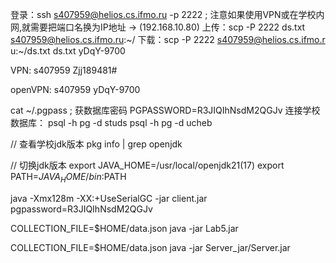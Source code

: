 登录：ssh s407959@helios.cs.ifmo.ru -p 2222 ; 注意如果使用VPN或在学校内网,就需要把端口名换为IP地址 -> (192.168.10.80)
上传：scp -P 2222 ds.txt s407959@helios.cs.ifmo.ru:~/
下载：scp -P 2222 s407959@helios.cs.ifmo.r
u:~/ds.txt ds.txt
yDqY-9700

VPN:
s407959
Zjj189481#

openVPN:
s407959
yDqY-9700

cat ~/.pgpass ; 获数据库密码
PGPASSWORD=R3JIQIhNsdM2QGJv
连接学校数据库：
psql -h pg -d studs
psql -h pg -d ucheb

// 查看学校jdk版本
pkg info | grep openjdk

// 切换jdk版本
export JAVA_HOME=/usr/local/openjdk21(17)
export PATH=$JAVA_HOME/bin:$PATH

java -Xmx128m -XX:+UseSerialGC -jar client.jar pgpassword=R3JIQIhNsdM2QGJv

COLLECTION_FILE=$HOME/data.json java -jar Lab5.jar

COLLECTION_FILE=$HOME/data.json java -jar Server_jar/Server.jar

